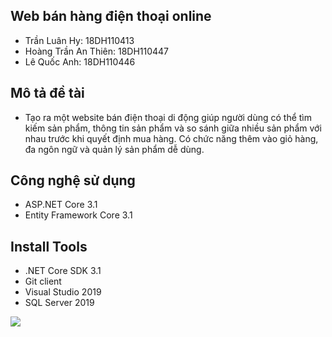## Web bán hàng điện thoại online
- Trần Luân Hy: 18DH110413
- Hoàng Trần An Thiên: 18DH110447
- Lê Quốc Anh: 18DH110446
## Mô tả đề tài
- Tạo ra một website bán điện thoại di động giúp người dùng có thể tìm kiếm sản phẩm, thông tin sản phẩm và so sánh giữa nhiều sản phẩm với nhau trước khi quyết định mua hàng. Có chức năng thêm vào giỏ hàng, đa ngôn ngữ và quản lý sản phẩm dễ dùng.
## Công nghệ sử dụng
- ASP.NET Core 3.1
- Entity Framework Core 3.1
## Install Tools
- .NET Core SDK 3.1
- Git client
- Visual Studio 2019
- SQL Server 2019
<img src="https://github.com/luanhytran/web-ban-dien-thoai-cnpmnc/blob/master/image/image-20210407094237121.png">


